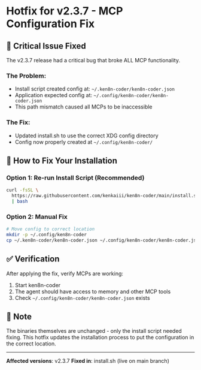 # Hotfix for v2.3.7 - MCP Configuration Fix

## 🚨 Critical Issue Fixed

The v2.3.7 release had a critical bug that broke ALL MCP functionality.

### The Problem:
- Install script created config at: `~/.ken8n-coder/ken8n-coder.json`
- Application expected config at: `~/.config/ken8n-coder/ken8n-coder.json`
- This path mismatch caused all MCPs to be inaccessible

### The Fix:
- Updated install.sh to use the correct XDG config directory
- Config now properly created at `~/.config/ken8n-coder/`

## 🔧 How to Fix Your Installation

### Option 1: Re-run Install Script (Recommended)
```bash
curl -fsSL \
  https://raw.githubusercontent.com/kenkaiii/ken8n-coder/main/install.sh \
  | bash
```

### Option 2: Manual Fix
```bash
# Move config to correct location
mkdir -p ~/.config/ken8n-coder
cp ~/.ken8n-coder/ken8n-coder.json ~/.config/ken8n-coder/ken8n-coder.json
```

## ✅ Verification

After applying the fix, verify MCPs are working:
1. Start ken8n-coder
2. The agent should have access to memory and other MCP tools
3. Check `~/.config/ken8n-coder/ken8n-coder.json` exists

## 📝 Note

The binaries themselves are unchanged - only the install script needed fixing.
This hotfix updates the installation process to put the configuration in the
correct location.

---

**Affected versions**: v2.3.7
**Fixed in**: install.sh (live on main branch)